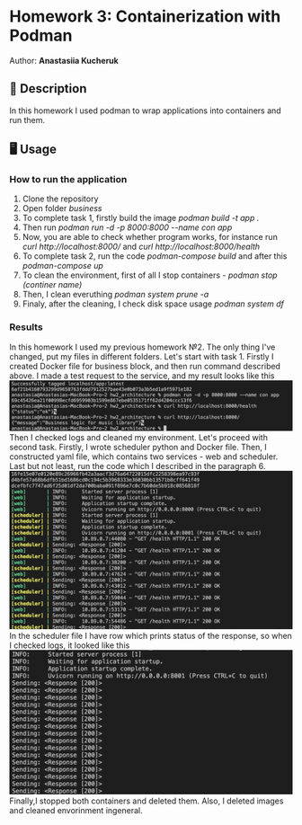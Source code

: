 # Homework 3: Containerization with Podman

Author: **Anastasiia Kucheruk**

## 📝 Description

In this homework I used podman to wrap applications into containers and run them.

## 🖥 Usage

### How to run the application

1. Clone the repository
2. Open folder *business*
3. To complete task 1, firstly build the image *podman build -t app .*
4. Then run *podman run -d -p 8000:8000 --name con app*
5. Now, you are able to check whether program works, for instance run *curl http://localhost:8000/* and *curl http://localhost:8000/health*
6. To complete task 2, run the code *podman-compose build* and after this 
*podman-compose up*
7. To clean the environment, first of all I stop containers - *podman stop (continer name)* 
8. Then, I clean everuthing *podman system prune -a*
9. Finaly, after the cleaning, I check disk space usage *podman system df*

### Results
In this homework I used my previous homework №2. The only thing I've changed, put my files in different folders. Let's start with task 1. Firstly  I created Docker file for business block, and then run command described above. I made a test request to the service, and my result looks like this
![alt text](task1.png)
Then I checked logs and cleaned my environment.
Let's proceed with second task. Firstly, I wrote scheduler python and Docker file. Then, I constructed yaml file, which contains two services - web and scheduler. Last but not least, run the code which I described in the paragraph 6. 
![alt text](<task 2.png>)
In the scheduler file I have row which prints status of the response, so when I checked logs, it looked like this
![alt text](<task 2.1.png>)
Finally,I stopped both containers and deleted them. Also, I deleted images and cleaned envorinment ingeneral. 